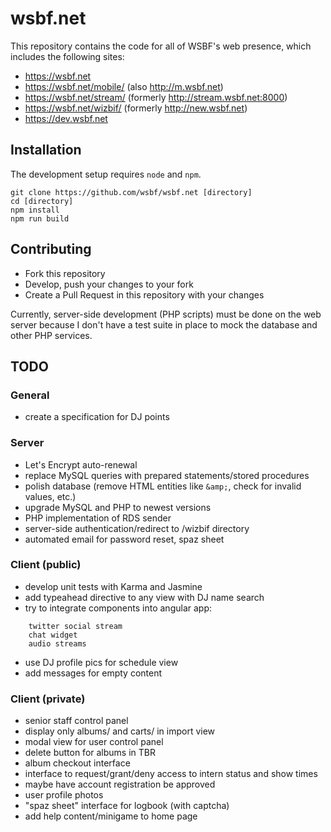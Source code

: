 wsbf.net
========

This repository contains the code for all of WSBF's web presence, which includes the following sites:

- https://wsbf.net
- https://wsbf.net/mobile/ (also http://m.wsbf.net)
- https://wsbf.net/stream/ (formerly http://stream.wsbf.net:8000)
- https://wsbf.net/wizbif/ (formerly http://new.wsbf.net)
- https://dev.wsbf.net

## Installation

The development setup requires `node` and `npm`.

	git clone https://github.com/wsbf/wsbf.net [directory]
	cd [directory]
	npm install
	npm run build

## Contributing

- Fork this repository
- Develop, push your changes to your fork
- Create a Pull Request in this repository with your changes

Currently, server-side development (PHP scripts) must be done on the web server because I don't have a test suite in place to mock the database and other PHP services.

## TODO

### General

- create a specification for DJ points

### Server

- Let's Encrypt auto-renewal
- replace MySQL queries with prepared statements/stored procedures
- polish database (remove HTML entities like `&amp;`, check for invalid values, etc.)
- upgrade MySQL and PHP to newest versions
- PHP implementation of RDS sender
- server-side authentication/redirect to /wizbif directory
- automated email for password reset, spaz sheet

### Client (public)

- develop unit tests with Karma and Jasmine
- add typeahead directive to any view with DJ name search
- try to integrate components into angular app:

```
	twitter social stream
	chat widget
	audio streams
```
- use DJ profile pics for schedule view
- add messages for empty content

### Client (private)

- senior staff control panel
- display only albums/ and carts/ in import view
- modal view for user control panel
- delete button for albums in TBR
- album checkout interface
- interface to request/grant/deny access to intern status and show times
- maybe have account registration be approved
- user profile photos
- "spaz sheet" interface for logbook (with captcha)
- add help content/minigame to home page
